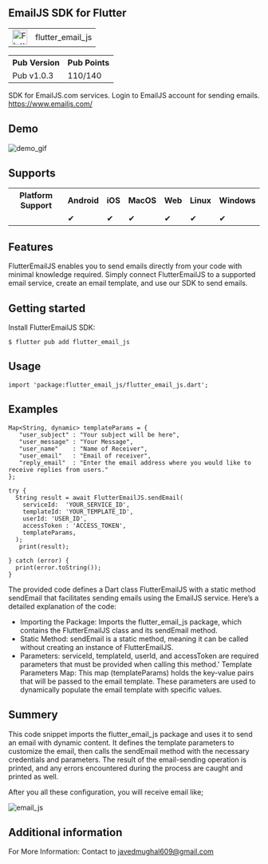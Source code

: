 ## EmailJS SDK for Flutter

<table>
    <tr>
        <td>
            <img src="https://upload.wikimedia.org/wikipedia/commons/1/17/Google-flutter-logo.png" alt="Flutter Logo" height="30">
        </td>
        <td>
            flutter_email_js
        </td>
    </tr>
</table>

<table>
  <tr>
    <th>Pub Version</th>
    <th>Pub Points</th>
  </tr>
  <tr>
    <td>Pub v1.0.3</td> <td>110/140</td>  </tr>
</table>

SDK for EmailJS.com services.
Login to EmailJS account for sending emails.
https://www.emailjs.com/

## Demo
![demo_gif](https://github.com/javedmughal-058/flutter_email_js/assets/91019922/20e05d66-4df6-47af-a251-2cf0e39be8ae)

## Supports
<table>
    <tr>
        <th>Platform Support</th>
        <th>Android</th>
        <th>iOS</th>
        <th>MacOS</th>
        <th>Web</th>
        <th>Linux</th>
        <th>Windows</th>
    </tr>
    <tr>
        <td></td>
        <td><span class="checkmark">&#10004;</span></td>
        <td><span class="checkmark">&#10004;</span></td>
        <td><span class="checkmark">&#10004;</span></td>
        <td><span class="checkmark">&#10004;</span></td>
        <td><span class="checkmark">&#10004;</span></td>
        <td><span class="checkmark">&#10004;</span></td>
    </tr>
</table>

## Features

FlutterEmailJS enables you to send emails directly from your code with minimal knowledge required.
Simply connect FlutterEmailJS to a supported email service, create an email template, and use our SDK to send emails.

## Getting started

Install FlutterEmailJS SDK:

```
$ flutter pub add flutter_email_js 
```

## Usage
```
import 'package:flutter_email_js/flutter_email_js.dart';
```

## Examples

```
Map<String, dynamic> templateParams = {
   "user_subject" : "Your subject will be here",
   "user_message" : "Your Message",
   "user_name"    : "Name of Receiver",
   "user_email"   : "Email of receiver",
   "reply_email"  : "Enter the email address where you would like to receive replies from users."
};

try {
  String result = await FlutterEmailJS.sendEmail(
    serviceId:  'YOUR_SERVICE_ID',
    templateId: 'YOUR_TEMPLATE_ID',
    userId: 'USER_ID',
    accessToken : 'ACCESS_TOKEN',
    templateParams,
  );
   print(result);
  
} catch (error) {
  print(error.toString());
}
```

The provided code defines a Dart class FlutterEmailJS with a static method sendEmail that facilitates sending emails using the EmailJS service. Here’s a detailed explanation of the code:
* Importing the Package: Imports the flutter_email_js package, which contains the FlutterEmailJS class and its sendEmail method.
* Static Method:
  sendEmail is a static method, meaning it can be called without creating an instance of FlutterEmailJS.
* Parameters:
  serviceId, templateId, userId, and accessToken are required parameters that must be provided when calling this method.'
  Template Parameters Map: This map (templateParams) holds the key-value pairs that will be passed to the email template. These parameters are used to dynamically populate the email template with specific values.


## Summery
This code snippet imports the flutter_email_js package and uses it to send an email with dynamic content. It defines the template parameters to customize the email, then calls the sendEmail method with the necessary credentials and parameters. The result of the email-sending operation is printed, and any errors encountered during the process are caught and printed as well.





After you all these configuration, you will receive email like;

![email_js](https://github.com/javedmughal-058/flutter_email_js/assets/91019922/c60af9c3-1eee-4ded-a2dc-953879a84fec)



## Additional information

For More Information: Contact to javedmughal609@gmail.com
